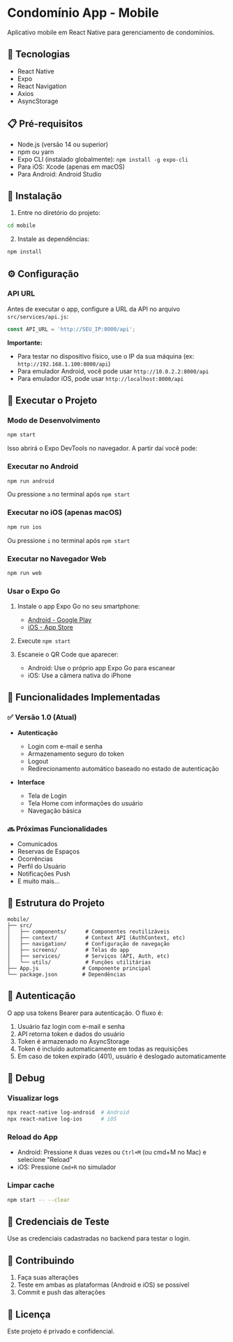 # Condomínio App - Mobile

Aplicativo mobile em React Native para gerenciamento de condomínios.

## 🚀 Tecnologias

- React Native
- Expo
- React Navigation
- Axios
- AsyncStorage

## 📋 Pré-requisitos

- Node.js (versão 14 ou superior)
- npm ou yarn
- Expo CLI (instalado globalmente): `npm install -g expo-cli`
- Para iOS: Xcode (apenas em macOS)
- Para Android: Android Studio

## 🔧 Instalação

1. Entre no diretório do projeto:
```bash
cd mobile
```

2. Instale as dependências:
```bash
npm install
```

## ⚙️ Configuração

### API URL

Antes de executar o app, configure a URL da API no arquivo `src/services/api.js`:

```javascript
const API_URL = 'http://SEU_IP:8000/api';
```

**Importante:**
- Para testar no dispositivo físico, use o IP da sua máquina (ex: `http://192.168.1.100:8000/api`)
- Para emulador Android, você pode usar `http://10.0.2.2:8000/api`
- Para emulador iOS, pode usar `http://localhost:8000/api`

## 🎯 Executar o Projeto

### Modo de Desenvolvimento

```bash
npm start
```

Isso abrirá o Expo DevTools no navegador. A partir daí você pode:

### Executar no Android

```bash
npm run android
```

Ou pressione `a` no terminal após `npm start`

### Executar no iOS (apenas macOS)

```bash
npm run ios
```

Ou pressione `i` no terminal após `npm start`

### Executar no Navegador Web

```bash
npm run web
```

### Usar o Expo Go

1. Instale o app Expo Go no seu smartphone:
   - [Android - Google Play](https://play.google.com/store/apps/details?id=host.exp.exponent)
   - [iOS - App Store](https://apps.apple.com/app/expo-go/id982107779)

2. Execute `npm start`

3. Escaneie o QR Code que aparecer:
   - Android: Use o próprio app Expo Go para escanear
   - iOS: Use a câmera nativa do iPhone

## 📱 Funcionalidades Implementadas

### ✅ Versão 1.0 (Atual)

- **Autenticação**
  - Login com e-mail e senha
  - Armazenamento seguro do token
  - Logout
  - Redirecionamento automático baseado no estado de autenticação

- **Interface**
  - Tela de Login
  - Tela Home com informações do usuário
  - Navegação básica

### 🔜 Próximas Funcionalidades

- Comunicados
- Reservas de Espaços
- Ocorrências
- Perfil do Usuário
- Notificações Push
- E muito mais...

## 📁 Estrutura do Projeto

```
mobile/
├── src/
│   ├── components/      # Componentes reutilizáveis
│   ├── context/         # Context API (AuthContext, etc)
│   ├── navigation/      # Configuração de navegação
│   ├── screens/         # Telas do app
│   ├── services/        # Serviços (API, Auth, etc)
│   └── utils/           # Funções utilitárias
├── App.js              # Componente principal
└── package.json        # Dependências
```

## 🔐 Autenticação

O app usa tokens Bearer para autenticação. O fluxo é:

1. Usuário faz login com e-mail e senha
2. API retorna token e dados do usuário
3. Token é armazenado no AsyncStorage
4. Token é incluído automaticamente em todas as requisições
5. Em caso de token expirado (401), usuário é deslogado automaticamente

## 🐛 Debug

### Visualizar logs

```bash
npx react-native log-android  # Android
npx react-native log-ios      # iOS
```

### Reload do App

- Android: Pressione `R` duas vezes ou `Ctrl+M` (ou cmd+M no Mac) e selecione "Reload"
- iOS: Pressione `Cmd+R` no simulador

### Limpar cache

```bash
npm start -- --clear
```

## 📝 Credenciais de Teste

Use as credenciais cadastradas no backend para testar o login.

## 🤝 Contribuindo

1. Faça suas alterações
2. Teste em ambas as plataformas (Android e iOS) se possível
3. Commit e push das alterações

## 📄 Licença

Este projeto é privado e confidencial.
